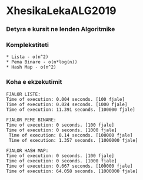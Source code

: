 # XhesikaLekaALG2019
### Detyra e kursit ne lenden Algoritmike


### Komplekstiteti
```
* Lista - o(n^2)
* Pema Binare - o(n*log(n))
* Hash Map - o(n^2)
```

### Koha e ekzekutimit
```
FJALOR LISTE:
Time of execution: 0.004 seconds. [100 fjale]
Time of execution: 0.024 seconds. [1000 fjale]
Time of execution: 11.391 seconds. [100000 fjale]

FJALOR PEME BINARE:
Time of execution: 0 seconds. [100 fjale]
Time of execution: 0 seconds. [1000 fjale]
 Time of execution: 0.14 seconds. [100000 fjale]
 Time of execution: 1.357 seconds. [1000000 fjale]

FJALOR HASH MAP:
Time of execution: 0 seconds. [100 fjale]
Time of execution: 0 seconds. [1000 fjale]
Time of execution: 0.667 seconds. [100000 fjale]
Time of execution: 64.058 seconds. [1000000 fjale]
